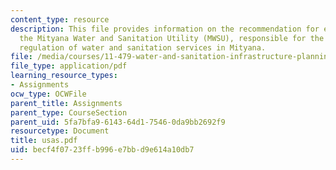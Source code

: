 ```yaml
---
content_type: resource
description: This file provides information on the recommendation for establishing
  the Mityana Water and Sanitation Utility (MWSU), responsible for the oversight and
  regulation of water and sanitation services in Mityana.
file: /media/courses/11-479-water-and-sanitation-infrastructure-planning-in-developing-countries-spring-2005/becf4f0723ffb996e7bbd9e614a10db7_usas.pdf
file_type: application/pdf
learning_resource_types:
- Assignments
ocw_type: OCWFile
parent_title: Assignments
parent_type: CourseSection
parent_uid: 5fa7bfa9-6143-64d1-7546-0da9bb2692f9
resourcetype: Document
title: usas.pdf
uid: becf4f07-23ff-b996-e7bb-d9e614a10db7
---
```

